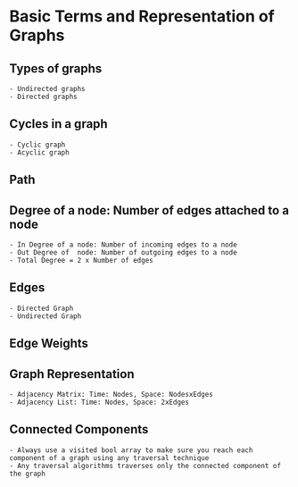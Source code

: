 # Basic Terms and Representation of Graphs
## Types of graphs
    - Undirected graphs
    - Directed graphs

## Cycles in a graph
    - Cyclic graph
    - Acyclic graph

## Path

## Degree of a node: Number of edges attached to a node
    - In Degree of a node: Number of incoming edges to a node
    - Out Degree of  node: Number of outgoing edges to a node
    - Total Degree = 2 x Number of edges

## Edges
    - Directed Graph
    - Undirected Graph

## Edge Weights

## Graph Representation
    - Adjacency Matrix: Time: Nodes, Space: NodesxEdges
    - Adjacency List: Time: Nodes, Space: 2xEdges

## Connected Components
    - Always use a visited bool array to make sure you reach each component of a graph using any traversal technique
    - Any traversal algorithms traverses only the connected component of the graph